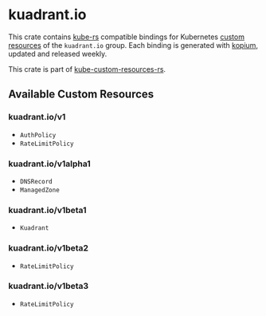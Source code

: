 <!--
SPDX-FileCopyrightText: The kube-custom-resources-rs Authors
SPDX-License-Identifier: 0BSD
 -->

# kuadrant.io

This crate contains [kube-rs](https://kube.rs/) compatible bindings for Kubernetes [custom resources](https://kubernetes.io/docs/tasks/extend-kubernetes/custom-resources/custom-resource-definitions/) of the `kuadrant.io` group. Each binding is generated with [kopium](https://github.com/kube-rs/kopium), updated and released weekly.

This crate is part of [kube-custom-resources-rs](https://github.com/metio/kube-custom-resources-rs).

## Available Custom Resources

### kuadrant.io/v1
- `AuthPolicy`
- `RateLimitPolicy`
### kuadrant.io/v1alpha1
- `DNSRecord`
- `ManagedZone`
### kuadrant.io/v1beta1
- `Kuadrant`
### kuadrant.io/v1beta2
- `RateLimitPolicy`
### kuadrant.io/v1beta3
- `RateLimitPolicy`

